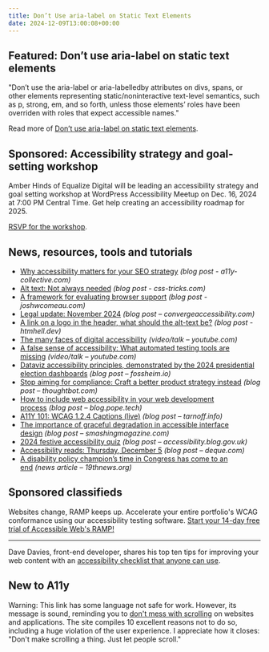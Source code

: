 ```yaml
---
title: Don’t Use aria-label on Static Text Elements
date: 2024-12-09T13:00:08+00:00
---
```


## Featured: Don’t use aria-label on static text elements

"Don’t use the aria-label or aria-labelledby attributes on divs, spans, or other elements representing static/noninteractive text-level semantics, such as p, strong, em, and so forth, unless those elements’ roles have been overriden with roles that expect accessible names."

Read more of [Don’t use aria-label on static text elements](https://benmyers.dev/blog/dont-use-aria-label-on-static-text-elements/).

## Sponsored: Accessibility strategy and goal-setting workshop

Amber Hinds of Equalize Digital will be leading an accessibility strategy and goal setting workshop at WordPress Accessibility Meetup on Dec. 16, 2024 at 7:00 PM Central Time. Get help creating an accessibility roadmap for 2025.

[RSVP for the workshop](https://us02web.zoom.us/webinar/register/1817324925650/WN_x6H9aBi9RQeSKNlSx3r-Zg).

## News, resources, tools and tutorials

- [Why accessibility matters for your SEO strategy](https://www.a11y-collective.com/blog/seo-and-accessibility/) *(blog post - a11y-collective.com)*
- [Alt text: Not always needed](https://css-tricks.com/alt-text-not-always-needed/) *(blog post - css-tricks.com)*
- [A framework for evaluating browser support](https://www.joshwcomeau.com/css/browser-support/) *(blog post - joshwcomeau.com)*
- [Legal update: November 2024](https://convergeaccessibility.com/2024/12/02/legal-update-november-2024/) *(blog post – convergeaccessibility.com)*
- [A link on a logo in the header, what should the alt-text be?](https://htmhell.dev/adventcalendar/2024/1/) *(blog post - htmhell.dev)*
- [The many faces of digital accessibility](https://www.youtube.com/watch?v=_6Tu3TOMzQE) *(video/talk – youtube.com)*
- [A false sense of accessibility: What automated testing tools are missing](https://www.youtube.com/watch?v=o-YRFzJWmFI) *(video/talk – youtube.com)*
- [Dataviz accessibility principles, demonstrated by the 2024 presidential election dashboards](https://fossheim.io/writing/posts/2024-dataviz-a11y-elections/) *(blog post – fossheim.io)*
- [Stop aiming for compliance: Craft a better product strategy instead](https://thoughtbot.com/blog/stop-aiming-for-compliance-craft-a-better-product-strategy-instead) *(blog post – thoughtbot.com)*
- [How to include web accessibility in your web development process](https://blog.pope.tech/2024/12/04/how-to-include-web-accessibility-in-your-web-development-process/) *(blog post – blog.pope.tech)*
- [A11Y 101: WCAG 1.2.4 Captions (live)](https://tarnoff.info/2024/12/02/a11y-101-wcag-1-2-4-captions-live/) *(blog post – tarnoff.info)*
- [The importance of graceful degradation in accessible interface design](https://www.smashingmagazine.com/2024/12/importance-graceful-degradation-accessible-interface-design/) *(blog post – smashingmagazine.com)*
- [2024 festive accessibility quiz](https://accessibility.blog.gov.uk/2024/12/06/2024-festive-accessibility-quiz/) *(blog post – accessibility.blog.gov.uk)*
- [Accessibility reads: Thursday, December 5](https://www.deque.com/blog/accessibility-reads-thursday-december-5/) *(blog post – deque.com)*
- [A disability policy champion’s time in Congress has come to an end](https://19thnews.org/2024/11/bob-casey-disability-policy-concedes-pennsylvania-senate-seat/) *(news article – 19thnews.org)*

## Sponsored classifieds

Websites change, RAMP keeps up. Accelerate your entire portfolio's WCAG conformance using our accessibility testing software. [Start your 14-day free trial of Accessible Web's RAMP!](http://accessibleweb.com/?utm_source=a11y_weekly&utm_medium=ad&utm_campaign=a11y_top_ad)

---

Dave Davies, front-end developer, shares his top ten tips for improving your web content with an [accessibility checklist that anyone can use](https://www.insytful.com/community/blog/website-accessibility-checklist).

## New to A11y

Warning: This link has some language not safe for work. However, its message is sound, reminding you to [don't mess with scrolling](https://dontfuckwithscroll.com) on websites and applications. The site compiles 10 excellent reasons not to do so, including a huge violation of the user experience. I appreciate how it closes: "Don't make scrolling a thing. Just let people scroll."

